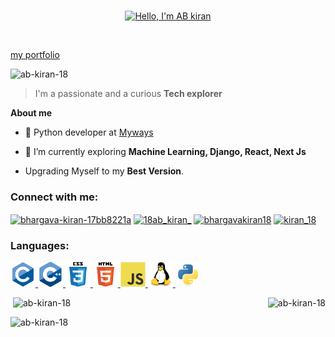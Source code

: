 <br />

<p align="center"><a href="https://anuraghazra.github.io"><img width="80%" alt="Hello, I'm AB kiran" src="./assets/gh-readme-header.png" /></a></p>

<br />

[my portfolio](https://ab-kiran.000webhostapp.com/)
 
<p> <img src="https://komarev.com/ghpvc/?username=ab-kiran-18&label=Profile%20views&color=e89b17&style=flat" alt="ab-kiran-18" /> </p>


> I'm a passionate and a curious **Tech explorer**

**About me**

- 💼 Python developer at [Myways](http://myways.ai)

- 🌱 I’m currently exploring **Machine Learning, Django, React, Next Js**

- Upgrading Myself to my **Best Version**. 
 

<h3 align="left">Connect with me:</h3>
<p align="left">
<a href="https://www.linkedin.com/in/bhargava-kiran-17bb8221a/" target="blank"><img align="center" src="https://raw.githubusercontent.com/rahuldkjain/github-profile-readme-generator/master/src/images/icons/Social/linked-in-alt.svg" alt="bhargava-kiran-17bb8221a" height="30" width="40" /></a>
<a href="https://www.instagram.com/18ab_kiran_/" target="blank"><img align="center" src="https://raw.githubusercontent.com/rahuldkjain/github-profile-readme-generator/master/src/images/icons/Social/instagram.svg" alt="18ab_kiran_" height="30" width="40" /></a>
<a href="https://auth.geeksforgeeks.org/user/bhargavakiran18" target="blank"><img align="center" src="https://raw.githubusercontent.com/rahuldkjain/github-profile-readme-generator/master/src/images/icons/Social/geeks-for-geeks.svg" alt="bhargavakiran18" height="30" width="40" /></a>
<a href="https://www.codechef.com/users/kiran_18" target="blank"><img align="center" src="https://cdn.jsdelivr.net/npm/simple-icons@3.1.0/icons/codechef.svg" alt="kiran_18" height="30" width="40" /></a>
</p>

<h3 align="left">Languages:</h3>
<p align="left"> <a href="https://www.cprogramming.com/" target="_blank"> <img src="https://raw.githubusercontent.com/devicons/devicon/master/icons/c/c-original.svg" alt="c" width="40" height="40"/> </a> <a href="https://www.w3schools.com/cpp/" target="_blank"> <img src="https://raw.githubusercontent.com/devicons/devicon/master/icons/cplusplus/cplusplus-original.svg" alt="cplusplus" width="40" height="40"/> </a> <a href="https://www.w3schools.com/css/" target="_blank"> <img src="https://raw.githubusercontent.com/devicons/devicon/master/icons/css3/css3-original-wordmark.svg" alt="css3" width="40" height="40"/> </a> <a href="https://www.w3.org/html/" target="_blank"> <img src="https://raw.githubusercontent.com/devicons/devicon/master/icons/html5/html5-original-wordmark.svg" alt="html5" width="40" height="40"/> </a>  <a href="https://developer.mozilla.org/en-US/docs/Web/JavaScript" target="_blank"> <img src="https://raw.githubusercontent.com/devicons/devicon/master/icons/javascript/javascript-original.svg" alt="javascript" width="40" height="40"/> </a> <a href="https://www.linux.org/" target="_blank"> <img src="https://raw.githubusercontent.com/devicons/devicon/master/icons/linux/linux-original.svg" alt="linux" width="40" height="40"/> </a> <a href="https://www.python.org" target="_blank"> <img src="https://raw.githubusercontent.com/devicons/devicon/master/icons/python/python-original.svg" alt="python" width="40" height="40"/> </a>  </p>


<p>
  <img align="right" src="https://github-readme-stats.vercel.app/api/top-langs?username=ab-kiran-18&show_icons=true&locale=en&layout=compact_color=ffffff&icon_color=bb2acf&text_color=daf7dc&bg_color=141321" alt="ab-kiran-18" /></p>

<p>&nbsp;<img src="https://github-readme-stats.vercel.app/api?username=ab-kiran-18&show_icons=true&theme=dark&locale=en" alt="ab-kiran-18" /></p>


<p><img src="https://github-readme-streak-stats.herokuapp.com/?user=ab-kiran-18&theme=dark" alt="ab-kiran-18" /></p>

